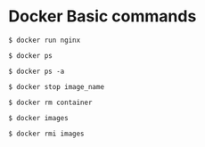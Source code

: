 # Docker Basic commands 

```
$ docker run nginx
```
```
$ docker ps 
```
```
$ docker ps -a
```
```
$ docker stop image_name
```
```
$ docker rm container
```
```
$ docker images
```
```
$ docker rmi images
```
